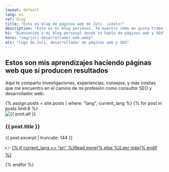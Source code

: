 ```yaml
---
layout: default
lang: es
ref: blog
title: "Este es blog de páginas web de Juli. ¡Léelo!"
description: "Este es mi blog personal. Te muestro cómo me gusta trabajar y la manera crear y mejorar páginas web que no vendían nada. Y cómo hacerlo para ti."
h1: "Bienvenido a mi blog personal donde te hablo de páginas web y SEO"
hero: "img/juli-desarrollador-web.webp"
alt: "Logo de Juli, desarrollador de páginas web y SEO"
---
```

## Estos son mis aprendizajes haciendo páginas web que sí producen resultados

Aquí te comparto investigaciones, experiencias, consejos, y más cositas que me encuentro en el camino de mi profesión como consultor SEO y desarrollador web:


<main>
  <div class="home_gallery">
    {% assign posts = site.posts | where: "lang", current_lang %}
    {% for post in posts limit:6 %}
    <article class="flow">
      <img src="{{ post.hero | relative_url }}" alt="{{ post.alt }}">
      <h3>{{ post.title }}</h3>
      <p>{{ post.excerpt | truncate: 144 }}</p>
      <p>👉 <a href="{{ post.url | relative_url }}">
        {% if current_lang == "en" %}Read more{% else %}Leer más{% endif %}
      </a></p>
    </article>
    {% endfor %}
  </div>
  <br>
</main>
